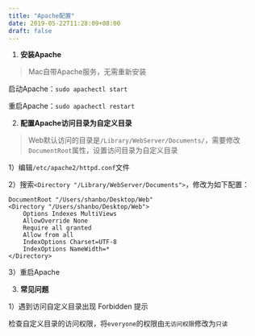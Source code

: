 ```yaml
---
title: "Apache配置"
date: 2019-05-22T11:28:09+08:00
draft: false
---
```


1. **安装Apache**

> Mac自带Apache服务，无需重新安装

启动Apache：`sudo apachectl start`

重启Apache：`sudo apachectl restart`

2. **配置Apache访问目录为自定义目录**

> Web默认访问的目录是`/Library/WebServer/Documents/`，需要修改` DocumentRoot `属性，设置访问目录为自定义目录

1）编辑`/etc/apache2/httpd.conf`文件

2）搜索`<Directory "/Library/WebServer/Documents">`，修改为如下配置：

```
DocumentRoot "/Users/shanbo/Desktop/Web"
<Directory "/Users/shanbo/Desktop/Web">
    Options Indexes MultiViews
    AllowOverride None
    Require all granted
    Allow from all
    IndexOptions Charset=UTF-8
    IndexOptions NameWidth=*
</Directory>
```

3）重启Apache

3. **常见问题**

1）遇到访问自定义目录出现 Forbidden 提示

检查自定义目录的访问权限，将` everyone `的权限由`无访问权限`修改为`只读`